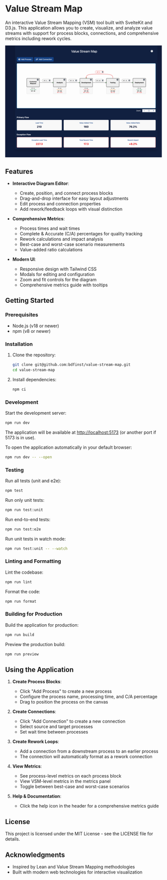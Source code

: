 # Value Stream Map

An interactive Value Stream Mapping (VSM) tool built with SvelteKit and D3.js. This application allows you to create, visualize, and analyze value streams with support for process blocks, connections, and comprehensive metrics including rework cycles.

![Value Stream Map](./static/vsm-screenshot.png)

## Features

- **Interactive Diagram Editor**:
  - Create, position, and connect process blocks
  - Drag-and-drop interface for easy layout adjustments
  - Edit process and connection properties
  - Add rework/feedback loops with visual distinction

- **Comprehensive Metrics**:
  - Process times and wait times
  - Complete & Accurate (C/A) percentages for quality tracking
  - Rework calculations and impact analysis
  - Best-case and worst-case scenario measurements
  - Value-added ratio calculations

- **Modern UI**:
  - Responsive design with Tailwind CSS
  - Modals for editing and configuration
  - Zoom and fit controls for the diagram
  - Comprehensive metrics guide with tooltips

## Getting Started

### Prerequisites

- Node.js (v18 or newer)
- npm (v8 or newer)

### Installation

1. Clone the repository:

   ```bash
   git clone git@github.com:bdfinst/value-stream-map.git
   cd value-stream-map
   ```

2. Install dependencies:

   ```bash
   npm ci
   ```

### Development

Start the development server:

```bash
npm run dev
```

The application will be available at [http://localhost:5173](http://localhost:5173) (or another port if 5173 is in use).

To open the application automatically in your default browser:

```bash
npm run dev -- --open
```

### Testing

Run all tests (unit and e2e):

```bash
npm test
```

Run only unit tests:

```bash
npm run test:unit
```

Run end-to-end tests:

```bash
npm run test:e2e
```

Run unit tests in watch mode:

```bash
npm run test:unit -- --watch
```

### Linting and Formatting

Lint the codebase:

```bash
npm run lint
```

Format the code:

```bash
npm run format
```

### Building for Production

Build the application for production:

```bash
npm run build
```

Preview the production build:

```bash
npm run preview
```

## Using the Application

1. **Create Process Blocks**:
   - Click "Add Process" to create a new process
   - Configure the process name, processing time, and C/A percentage
   - Drag to position the process on the canvas

2. **Create Connections**:
   - Click "Add Connection" to create a new connection
   - Select source and target processes
   - Set wait time between processes

3. **Create Rework Loops**:
   - Add a connection from a downstream process to an earlier process
   - The connection will automatically format as a rework connection

4. **View Metrics**:
   - See process-level metrics on each process block
   - View VSM-level metrics in the metrics panel
   - Toggle between best-case and worst-case scenarios

5. **Help & Documentation**:
   - Click the help icon in the header for a comprehensive metrics guide

## License

This project is licensed under the MIT License - see the LICENSE file for details.

## Acknowledgments

- Inspired by Lean and Value Stream Mapping methodologies
- Built with modern web technologies for interactive visualization
